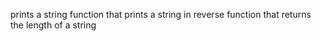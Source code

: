 prints a string
function that prints a string in reverse
function that returns the length of a string

